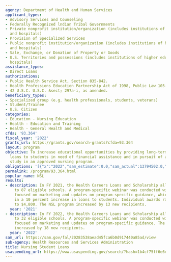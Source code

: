 ```yaml
---
agency: Department of Health and Human Services
applicant_types:
- Advisory Services and Counseling
- Federally Recognized lndian Tribal Governments
- Private nonprofit institution/organization (includes institutions of higher education
  and hospitals)
- Provision of Specialized Services
- Public nonprofit institution/organization (includes institutions of higher education
  and hospitals)
- Sale, Exchange, or Donation of Property or Goods
- U.S. Territories and possessions (includes institutions of higher education and
  hospitals)
assistance_types:
- Direct Loans
authorizations:
- Public Health Service Act, Section 835-842.
- Health Professions Education Partnership Act of 1998, Public Law 105-392.
- 42 U.S.C. U.S.C. &sect; 297a-i, as amended.
beneficiary_types:
- Specialized group (e.g. health professionals, students, veterans)
- Student/Trainee
- U.S. Citizen
categories:
- Education - Nursing Education
- Health - Education and Training
- Health - General Health and Medical
cfda: '93.364'
fiscal_year: '2022'
grants_url: https://grants.gov/search-grants?cfda=93.364
layout: program
objective: To increase educational opportunities by providing long-term, low-interest
  loans to students in need of financial assistance and in pursuit of a course of
  study in an approved nursing program.
obligations: '[{"x":"2022","sam_estimate":0.0,"sam_actual":13794502.0,"usa_spending_actual":13801306.0},{"x":"2023","sam_estimate":8840608.0,"sam_actual":0.0,"usa_spending_actual":8877067.0},{"x":"2024","sam_estimate":13000000.0,"sam_actual":0.0,"usa_spending_actual":4930477.0}]'
permalink: /program/93.364.html
popular_name: NSL
results:
- description: In FY 2021, the Health Careers Loans and Scholarship allocated $9,426,000
    to 87 eligible schools. A program-specific webinar was conducted with all grantees
    focused on marketing and updates on program-specific guidance, which resulted
    in a 10 percent increase in loans to students. Individual awards ranged from $2,000
    to $4,800. The NSL program increased by 13 new recipients.
  year: '2021'
- description: In FY 2022, the Health Careers Loans and Scholarship allocated $14,580,000
    to 32 eligible schools. A program-specific webinar was conducted with all grantees
    focused on marketing and updates on program-specific guidance. The NSL program
    increased by 18 new recipients.
  year: '2022'
sam_url: https://sam.gov/fal/20283538aead45fca6b0d917440a85ad/view
sub-agency: Health Resources and Services Administration
title: Nursing Student Loans
usaspending_url: https://www.usaspending.gov/search/?hash=1b4cf75ff6e6ebeb313094e574ae98cf
---
```

